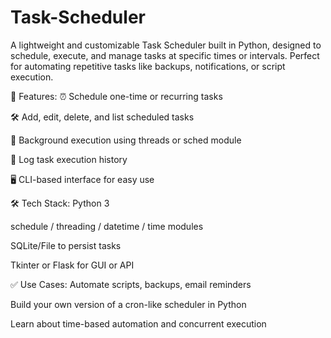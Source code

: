 # Task-Scheduler

A lightweight and customizable Task Scheduler built in Python, designed to schedule, execute, and manage tasks at specific times or intervals. Perfect for automating repetitive tasks like backups, notifications, or script execution.

🔧 Features:
⏰ Schedule one-time or recurring tasks

🛠️ Add, edit, delete, and list scheduled tasks

🧠 Background execution using threads or sched module

📄 Log task execution history

🖥️ CLI-based interface for easy use

🛠️ Tech Stack:
Python 3

schedule / threading / datetime / time modules

SQLite/File to persist tasks

Tkinter or Flask for GUI or API

✅ Use Cases:
Automate scripts, backups, email reminders

Build your own version of a cron-like scheduler in Python

Learn about time-based automation and concurrent execution
